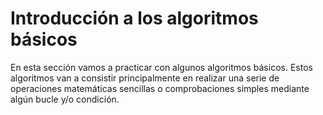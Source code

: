 # Introducción a los algoritmos básicos

En esta sección vamos a practicar con algunos algoritmos básicos. Estos algoritmos van a consistir principalmente en realizar una serie de operaciones matemáticas sencillas o comprobaciones simples mediante algún bucle y/o condición.